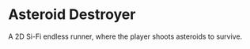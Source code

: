 Asteroid Destroyer
==================
A 2D Si-Fi endless runner, where the player shoots asteroids to survive.
